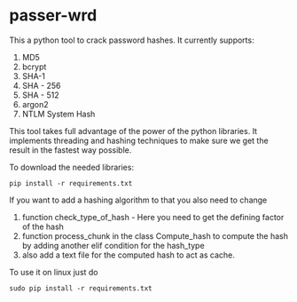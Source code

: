 # passer-wrd

This a python tool to crack password hashes.
It currently supports:
1. MD5
2. bcrypt
3. SHA-1
4. SHA - 256
5. SHA - 512
6. argon2
7. NTLM System Hash

This tool takes full advantage of the power of the python libraries. 
It implements threading and hashing techniques to make sure we get the result in the fastest way possible.

To download the needed libraries: 

```
pip install -r requirements.txt
```

If you want to add a hashing algorithm to that you also need to change
1. function check_type_of_hash - Here you need to get the defining factor of the hash
2. function process_chunk in the class Compute_hash to compute the hash by adding another elif condition for the hash_type
3. also add a text file for the computed hash to act as cache.

To use it on linux just do
```
sudo pip install -r requirements.txt
```

